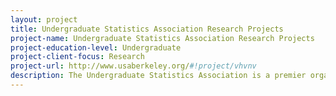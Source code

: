 ```yaml
---
layout: project 
title: Undergraduate Statistics Association Research Projects
project-name: Undergraduate Statistics Association Research Projects
project-education-level: Undergraduate
project-client-focus: Research
project-url: http://www.usaberkeley.org/#!project/vhvnv
description: The Undergraduate Statistics Association is a premier organization at UC Berkeley that stimulates its members' interests in Statistics and facilitates their further development in a statistics career. Each semester we work on a diverse slate of projects. From analyzing city traffic data to surveying Cal Undergraduates, our members become experienced data collectors, data mungers, data modelers, data visualizers, and data presenters. We bring skill sets from academia and the workforce to tackle any kind of challenge. More importantly, we come together as a team to learn from each other and collaborate together.
---
```

